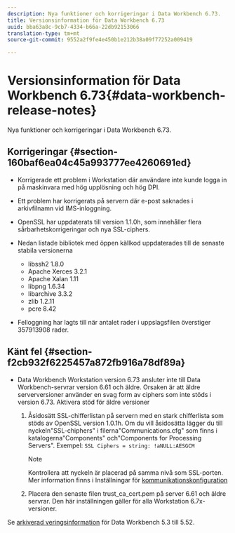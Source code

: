 ```yaml
---
description: Nya funktioner och korrigeringar i Data Workbench 6.73.
title: Versionsinformation för Data Workbench 6.73
uuid: bba63a8c-9cb7-4334-b66a-22db92153066
translation-type: tm+mt
source-git-commit: 9552a2f9fe4e450b1e212b38a09f77252a009419

---
```



# Versionsinformation för Data Workbench 6.73{#data-workbench-release-notes}

Nya funktioner och korrigeringar i Data Workbench 6.73.

## Korrigeringar {#section-160baf6ea04c45a993777ee4260691ed}

* Korrigerade ett problem i Workstation där användare inte kunde logga in på maskinvara med hög upplösning och hög DPI.
* Ett problem har korrigerats på servern där e-post saknades i arkivfilnamn vid IMS-inloggning.
* OpenSSL har uppdaterats till version 1.1.0h, som innehåller flera sårbarhetskorrigeringar och nya SSL-ciphers.
* Nedan listade bibliotek med öppen källkod uppdaterades till de senaste stabila versionerna

   * libssh2 1.8.0
   * Apache Xerces 3.2.1
   * Apache Xalan 1.11
   * libpng 1.6.34
   * libarchive 3.3.2
   * zlib 1.2.11
   * pcre 8.42

* Felloggning har lagts till när antalet rader i uppslagsfilen överstiger 357913908 rader.

## Känt fel {#section-f2cb932f6225457a872fb916a78df89a}

* Data Workbench Workstation version 6.73 ansluter inte till Data Workbench-servrar version 6.61 och äldre. Orsaken är att äldre serverversioner använder en svag form av ciphers som inte stöds i version 6.73. Aktivera stöd för äldre versioner

   1. Åsidosätt SSL-chifferlistan på servern med en stark chifferlista som stöds av OpenSSL version 1.0.1h. Om du vill åsidosätta lägger du till nyckeln&quot;SSL-chiphers&quot; i filerna&quot;Communications.cfg&quot; som finns i katalogerna&quot;Components&quot; och&quot;Components for Processing Servers&quot;. Exempel: `SSL Ciphers = string: !aNULL:AESGCM`

      >[!NOTE]
      >
      >Kontrollera att nyckeln är placerad på samma nivå som SSL-porten. Mer information finns i Inställningar för [kommunikationskonfiguration](https://docs.adobe.com/content/help/en/data-workbench/using/server-admin-install/config-settings/c-comm-cfg-stgs.html)

   1. Placera den senaste filen trust_ca_cert.pem på server 6.61 och äldre servrar. Den här inställningen gäller för alla Workstation 6.7x-versioner.

Se [arkiverad veringsinformation](https://docs.adobe.com/content/help/en/data-workbench/using/release-notes/release-notes.html) för Data Workbench 5.3 till 5.52.
